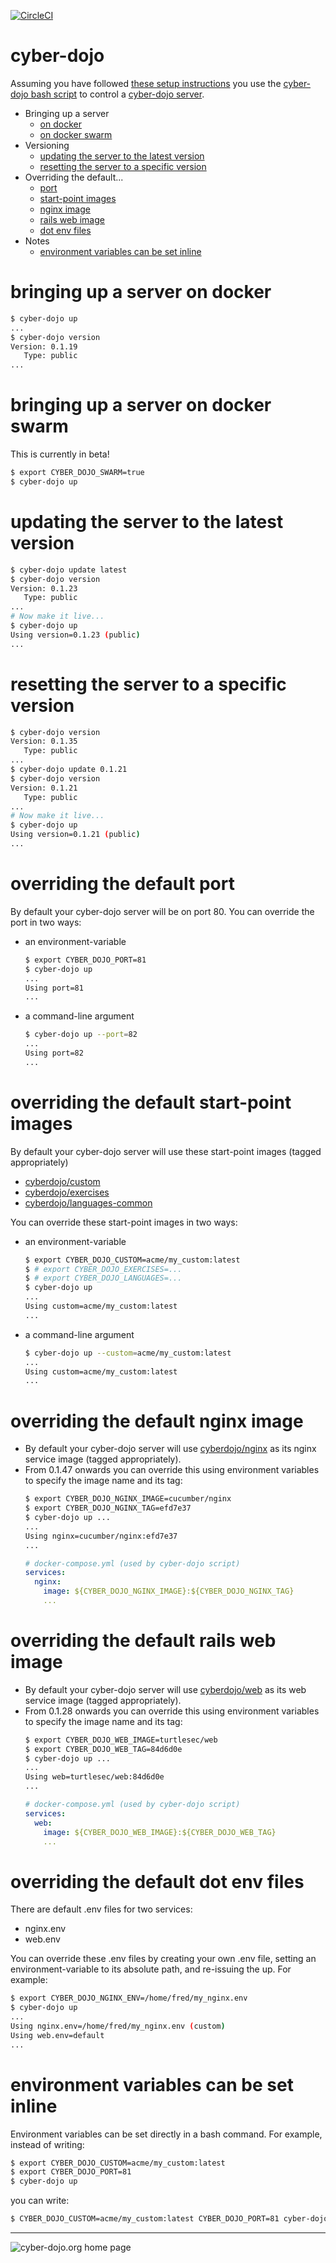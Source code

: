 
[![CircleCI](https://circleci.com/gh/cyber-dojo/commander.svg?style=svg)](https://circleci.com/gh/cyber-dojo/commander)

# cyber-dojo

Assuming you have followed [these setup instructions](https://blog.cyber-dojo.org/2014/09/setting-up-your-own-cyber-dojo-server.html) you use the [cyber-dojo bash script](https://github.com/cyber-dojo/commander/blob/master/cyber-dojo) to control a [cyber-dojo server](https://cyber-dojo.org).

- Bringing up a server
  * [on docker](#bringing-up-a-server-on-docker)
  * [on docker swarm](#bringing-up-a-server-on-docker-swarm)
- Versioning
  * [updating the server to the latest version](#updating-the-server-to-the-latest-version)
  * [resetting the server to a specific version](#resetting-the-server-to-a-specific-version )
- Overriding the default...
  * [port](#overriding-the-default-port)
  * [start-point images](#overriding-the-default-start-point-images)
  * [nginx image](#overriding-the-default-nginx-image)
  * [rails web image](#overriding-the-default-rails-web-image)
  * [dot env files](#overriding-the-default-dot-env-files)
- Notes  
  * [environment variables can be set inline](#environment-variables-can-be-set-inline)

# bringing up a server on docker
```bash
$ cyber-dojo up
...
$ cyber-dojo version
Version: 0.1.19
   Type: public
...
```

# bringing up a server on docker swarm
This is currently in beta!
```bash
$ export CYBER_DOJO_SWARM=true
$ cyber-dojo up
```

# updating the server to the latest version
```bash
$ cyber-dojo update latest
$ cyber-dojo version
Version: 0.1.23
   Type: public
...
# Now make it live...
$ cyber-dojo up
Using version=0.1.23 (public)
...
```

# resetting the server to a specific version
```bash
$ cyber-dojo version
Version: 0.1.35
   Type: public
...
$ cyber-dojo update 0.1.21
$ cyber-dojo version
Version: 0.1.21
   Type: public
...
# Now make it live...
$ cyber-dojo up
Using version=0.1.21 (public)
...
```

# overriding the default port
By default your cyber-dojo server will be on port 80.
You can override the port in two ways:
* an environment-variable
  ```bash
  $ export CYBER_DOJO_PORT=81
  $ cyber-dojo up
  ...
  Using port=81
  ...
  ```
* a command-line argument
  ```bash
  $ cyber-dojo up --port=82
  ...
  Using port=82
  ...
  ```

# overriding the default start-point images
By default your cyber-dojo server will use these start-point images (tagged appropriately)
- [cyberdojo/custom](https://hub.docker.com/r/cyberdojo/custom/tags)
- [cyberdojo/exercises](https://hub.docker.com/r/cyberdojo/exercises/tags)
- [cyberdojo/languages-common](https://hub.docker.com/r/cyberdojo/languages-common/tags)

You can override these start-point images in two ways:
* an environment-variable
  ```bash
  $ export CYBER_DOJO_CUSTOM=acme/my_custom:latest
  $ # export CYBER_DOJO_EXERCISES=...
  $ # export CYBER_DOJO_LANGUAGES=...
  $ cyber-dojo up
  ...
  Using custom=acme/my_custom:latest
  ...
  ```
* a command-line argument
  ```bash
  $ cyber-dojo up --custom=acme/my_custom:latest
  ...
  Using custom=acme/my_custom:latest
  ...
  ```

# overriding the default nginx image
* By default your cyber-dojo server will use [cyberdojo/nginx](https://hub.docker.com/r/cyberdojo/nginx/tags) as its nginx service image (tagged appropriately).
* From 0.1.47 onwards you can override this using environment variables to specify the image name and its tag:
  ```bash
  $ export CYBER_DOJO_NGINX_IMAGE=cucumber/nginx
  $ export CYBER_DOJO_NGINX_TAG=efd7e37
  $ cyber-dojo up ...
  ...
  Using nginx=cucumber/nginx:efd7e37
  ...
  ```
  ```yml
  # docker-compose.yml (used by cyber-dojo script)
  services:
    nginx:
      image: ${CYBER_DOJO_NGINX_IMAGE}:${CYBER_DOJO_NGINX_TAG}
      ...
  ```

# overriding the default rails web image
* By default your cyber-dojo server will use [cyberdojo/web](https://hub.docker.com/r/cyberdojo/web/tags) as its web service image (tagged appropriately).
* From 0.1.28 onwards you can override this using environment variables to specify the image name and its tag:
  ```bash
  $ export CYBER_DOJO_WEB_IMAGE=turtlesec/web
  $ export CYBER_DOJO_WEB_TAG=84d6d0e
  $ cyber-dojo up ...
  ...
  Using web=turtlesec/web:84d6d0e
  ...
  ```
  ```yml
  # docker-compose.yml (used by cyber-dojo script)
  services:
    web:
      image: ${CYBER_DOJO_WEB_IMAGE}:${CYBER_DOJO_WEB_TAG}
      ...
  ```  

# overriding the default dot env files
There are default .env files for two services:
- nginx.env
- web.env

You can override these .env files by creating your own .env file,
setting an environment-variable to its absolute path,
and re-issuing the up. For example:
  ```bash
  $ export CYBER_DOJO_NGINX_ENV=/home/fred/my_nginx.env
  $ cyber-dojo up
  ...
  Using nginx.env=/home/fred/my_nginx.env (custom)
  Using web.env=default
  ...
  ```

# environment variables can be set inline
Environment variables can be set directly in a bash command.
For example, instead of writing:
  ```bash
  $ export CYBER_DOJO_CUSTOM=acme/my_custom:latest
  $ export CYBER_DOJO_PORT=81
  $ cyber-dojo up
  ```
you can write:
  ```bash
  $ CYBER_DOJO_CUSTOM=acme/my_custom:latest CYBER_DOJO_PORT=81 cyber-dojo up
  ```

- - - -

![cyber-dojo.org home page](https://github.com/cyber-dojo/cyber-dojo/blob/master/shared/home_page_snapshot.png)
